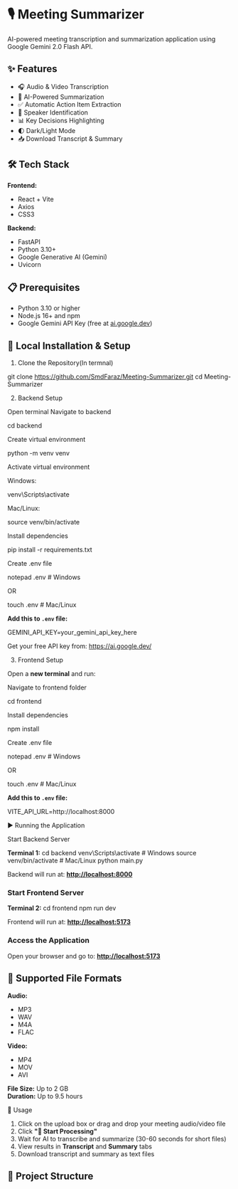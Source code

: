 # 🎙️ Meeting Summarizer

AI-powered meeting transcription and summarization application using Google Gemini 2.0 Flash API.

## ✨ Features

- 🎧 Audio & Video Transcription
- 🤖 AI-Powered Summarization
- ✅ Automatic Action Item Extraction
- 👥 Speaker Identification
- 📊 Key Decisions Highlighting
- 🌓 Dark/Light Mode
- 📥 Download Transcript & Summary

## 🛠️ Tech Stack

**Frontend:**
- React + Vite
- Axios
- CSS3

**Backend:**
- FastAPI
- Python 3.10+
- Google Generative AI (Gemini)
- Uvicorn

## 📋 Prerequisites

- Python 3.10 or higher
- Node.js 16+ and npm
- Google Gemini API Key (free at [ai.google.dev](https://ai.google.dev))

## 🚀 Local Installation & Setup

 1. Clone the Repository(In termnal)

git clone https://github.com/SmdFaraz/Meeting-Summarizer.git
cd Meeting-Summarizer


2. Backend Setup

Open terminal Navigate to backend 

cd backend

Create virtual environment

python -m venv venv

Activate virtual environment

Windows:

venv\Scripts\activate

Mac/Linux:

source venv/bin/activate

Install dependencies

pip install -r requirements.txt

Create .env file

notepad .env # Windows

OR

touch .env # Mac/Linux


**Add this to `.env` file:**

GEMINI_API_KEY=your_gemini_api_key_here

Get your free API key from: https://ai.google.dev/

3. Frontend Setup

Open a **new terminal** and run:

Navigate to frontend folder

cd frontend

Install dependencies

npm install

Create .env file

notepad .env # Windows

OR

touch .env # Mac/Linux


**Add this to `.env` file:**

VITE_API_URL=http://localhost:8000


▶️ Running the Application

 Start Backend Server

**Terminal 1:**
cd backend
venv\Scripts\activate # Windows
source venv/bin/activate # Mac/Linux
python main.py


Backend will run at: [**http://localhost:8000**](http://localhost:8000)

### Start Frontend Server

**Terminal 2:**
cd frontend
npm run dev


Frontend will run at: [**http://localhost:5173**](http://localhost:5173)

### Access the Application

Open your browser and go to: [**http://localhost:5173**](http://localhost:5173)

## 📁 Supported File Formats

**Audio:**
- MP3
- WAV
- M4A
- FLAC

**Video:**
- MP4
- MOV
- AVI

**File Size:** Up to 2 GB  
**Duration:** Up to 9.5 hours

 🎯 Usage

1. Click on the upload box or drag and drop your meeting audio/video file
2. Click **"🚀 Start Processing"**
3. Wait for AI to transcribe and summarize (30-60 seconds for short files)
4. View results in **Transcript** and **Summary** tabs
5. Download transcript and summary as text files

## 📂 Project Structure
